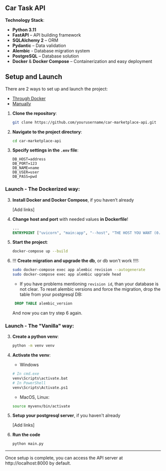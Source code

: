Car Task API
---

**Technology Stack**:

- **Python 3.11**
- **FastAPI** – API building framework
- **SQLAlchemy 2** – ORM
- **Pydantic** – Data validation
- **Alembic** - Database migration system
- **PostgreSQL** – Database solution
- **Docker** & **Docker Compose** – Containerization and easy deployment

## Setup and Launch

There are 2 ways to set up and launch the project:
- [Through Docker](#Launch---The-Dockerized-way)
- [Manually](#Launch---The-Vanilla-way)

1. **Clone the repository**:

   ```bash
   git clone https://github.com/yourusername/car-marketplace-api.git
   ```

2. **Navigate to the project directory**:

   ```bash
   cd car-marketplace-api
   ```
3. **Specify settings in the `.env` file**:
   ```env
   DB_HOST=address
   DB_PORT=123
   DB_NAME=name
   DB_USER=user
   DB_PASS=pwd
   ```

### Launch - The Dockerized way:

3. **Install Docker and Docker Compose**, if you haven’t already

   [Add links]

4. **Change host and port** with needed values **in Dockerfile**!

   ```Dockerfile
   ...
   ENTRYPOINT ["uvicorn", "main:app", "--host", "THE HOST YOU WANT (0.0.0.0)", "--port", "THE PORT YOU WANT (8000)"]
   ```

5. **Start the project**:

   ```bash
   docker-compose up --build
   ```
6. !!! **Create migration and upgrade the db**, or db won't work !!!!:
   ```bash
   sudo docker-compose exec app alembic revision --autogenerate 
   sudo docker-compose exec app alembic upgrade head
   ```
    - If you have problems mentioning `revision id`, than your database is not clear.
      To reset alembic versions and force the migration, drop the table from your postgresql DB:
   ```sql
    DROP TABLE alembic_version
   ```
   And now you can try step 6 again.

### Launch - The "Vanilla" way:

3. **Create a python venv**:
   ```bash
   python -m venv venv
   ```

4. **Activate the venv**:
    - Windows
   ```bash
   # In cmd.exe
   venv\Scripts\activate.bat
   # In PowerShell
   venv\Scripts\Activate.ps1
   ```
    - MacOS, Linux:
   ```bash
   source myvenv/bin/activate
   ```
5. **Setup your postgresql server**, if you haven't already

   [Add links]
   
6. **Run the code**
   ```bash
   python main.py
   ```

---


Once setup is complete, you can access the API server at http://localhost:8000 by default.


